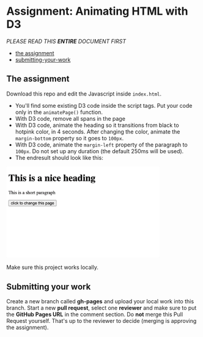 # Assignment: Animating HTML with D3

*PLEASE READ THIS **ENTIRE** DOCUMENT FIRST*

* [the assignment](#the-assignment)
* [submitting-your-work](#submitting-your-work)


## The assignment

Download this repo and edit the Javascript inside `index.html`.

* You'll find some existing D3 code inside the script tags. Put your code only in the `animatePage()` function.
* With D3 code, remove all spans in the page
* With D3 code, animate the heading so it transitions from black to hotpink color, in 4 seconds. After changing the color, animate the `margin-bottom` property so it goes to `100px`.
* With D3 code, animate the `margin-left` property of the paragraph to `100px`. Do not set up any duration (the default 250ms will be used).
* The endresult should look like this:

<img src="assignment/endresult.gif" width="400" alt="endresult" />

Make sure this project works locally.

## Submitting your work
Create a new branch called **gh-pages** and upload your local work into this branch.
Start a new **pull request**, select one **reviewer** and make sure to put the **GitHub Pages URL** in the comment section. Do **not** merge this Pull Request yourself. That's up to the reviewer to decide (merging is approving the assignment).
